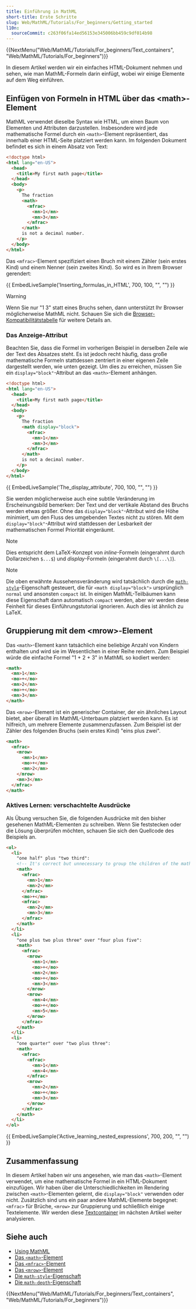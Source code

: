 ```yaml
---
title: Einführung in MathML
short-title: Erste Schritte
slug: Web/MathML/Tutorials/For_beginners/Getting_started
l10n:
  sourceCommit: c263f06fa14ed56153e345006bb459c9df014b98
---
```


{{NextMenu("Web/MathML/Tutorials/For_beginners/Text_containers", "Web/MathML/Tutorials/For_beginners")}}

In diesem Artikel werden wir ein einfaches HTML-Dokument nehmen und sehen, wie man MathML-Formeln darin einfügt, wobei wir einige Elemente auf dem Weg einführen.

## Einfügen von Formeln in HTML über das \<math>-Element

MathML verwendet dieselbe Syntax wie HTML, um einen Baum von Elementen und Attributen darzustellen. Insbesondere wird jede mathematische Formel durch ein `<math>`-Element repräsentiert, das innerhalb einer HTML-Seite platziert werden kann. Im folgenden Dokument befindet es sich in einem Absatz von Text:

```html
<!doctype html>
<html lang="en-US">
  <head>
    <title>My first math page</title>
  </head>
  <body>
    <p>
      The fraction
      <math>
        <mfrac>
          <mn>1</mn>
          <mn>3</mn>
        </mfrac>
      </math>
      is not a decimal number.
    </p>
  </body>
</html>
```

Das `<mfrac>`-Element spezifiziert einen Bruch mit einem Zähler (sein erstes Kind) und einem Nenner (sein zweites Kind). So wird es in Ihrem Browser gerendert:

{{ EmbedLiveSample('Inserting_formulas_in_HTML', 700, 100, "", "") }}

> [!WARNING]
> Wenn Sie nur "1 3" statt eines Bruchs sehen, dann unterstützt Ihr Browser möglicherweise MathML nicht. Schauen Sie sich die [Browser-Kompatibilitätstabelle](/de/docs/Web/MathML/Reference/Element/math#browser_compatibility) für weitere Details an.

### Das Anzeige-Attribut

Beachten Sie, dass die Formel im vorherigen Beispiel in derselben Zeile wie der Text des Absatzes steht. Es ist jedoch recht häufig, dass große mathematische Formeln stattdessen zentriert in einer eigenen Zeile dargestellt werden, wie unten gezeigt. Um dies zu erreichen, müssen Sie ein `display="block"`-Attribut an das `<math>`-Element anhängen.

```html hidden
<!doctype html>
<html lang="en-US">
  <head>
    <title>My first math page</title>
  </head>
  <body>
    <p>
      The fraction
      <math display="block">
        <mfrac>
          <mn>1</mn>
          <mn>3</mn>
        </mfrac>
      </math>
      is not a decimal number.
    </p>
  </body>
</html>
```

{{ EmbedLiveSample('The_display_attribute', 700, 100, "", "") }}

Sie werden möglicherweise auch eine subtile Veränderung im Erscheinungsbild bemerken: Der Text und der vertikale Abstand des Bruchs werden etwas größer. Ohne das `display="block"`-Attribut wird die Höhe minimiert, um den Fluss des umgebenden Textes nicht zu stören. Mit dem `display="block"`-Attribut wird stattdessen der Lesbarkeit der mathematischen Formel Priorität eingeräumt.

> [!NOTE]
> Dies entspricht dem LaTeX-Konzept von _inline_-Formeln (eingerahmt durch Dollarzeichen `$...$`) und _display_-Formeln (eingerahmt durch `\[...\]`).

> [!NOTE]
> Die oben erwähnte Aussehensveränderung wird tatsächlich durch die [`math-style`](/de/docs/Web/CSS/math-style)-Eigenschaft gesteuert, die für `<math display="block">` ursprünglich `normal` und ansonsten `compact` ist. In einigen MathML-Teilbäumen kann diese Eigenschaft dann automatisch `compact` werden, aber wir werden diese Feinheit für dieses Einführungstutorial ignorieren. Auch dies ist ähnlich zu LaTeX.

## Gruppierung mit dem \<mrow>-Element

Das `<math>`-Element kann tatsächlich eine beliebige Anzahl von Kindern enthalten und wird sie im Wesentlichen in einer Reihe rendern. Zum Beispiel würde die einfache Formel "1 + 2 + 3" in MathML so kodiert werden:

```html
<math>
  <mn>1</mn>
  <mo>+</mo>
  <mn>2</mn>
  <mo>+</mo>
  <mn>3</mn>
</math>
```

Das `<mrow>`-Element ist ein generischer Container, der ein ähnliches Layout bietet, aber überall im MathML-Unterbaum platziert werden kann. Es ist hilfreich, um mehrere Elemente zusammenzufassen. Zum Beispiel ist der Zähler des folgenden Bruchs (sein erstes Kind) "eins plus zwei".

```html
<math>
  <mfrac>
    <mrow>
      <mn>1</mn>
      <mo>+</mo>
      <mn>2</mn>
    </mrow>
    <mn>3</mn>
  </mfrac>
</math>
```

### Aktives Lernen: verschachtelte Ausdrücke

Als Übung versuchen Sie, die folgenden Ausdrücke mit den bisher gesehenen MathML-Elementen zu schreiben. Wenn Sie feststecken oder die Lösung überprüfen möchten, schauen Sie sich den Quellcode des Beispiels an.

```html hidden
<ol>
  <li>
    "one half" plus "two third":
    <!-- It's correct but unnecessary to group the children of the math element with an mrow element. -->
    <math>
      <mfrac>
        <mn>1</mn>
        <mn>2</mn>
      </mfrac>
      <mo>+</mo>
      <mfrac>
        <mn>2</mn>
        <mn>3</mn>
      </mfrac>
    </math>
  </li>
  <li>
    "one plus two plus three" over "four plus five":
    <math>
      <mfrac>
        <mrow>
          <mn>1</mn>
          <mo>+</mo>
          <mn>2</mn>
          <mo>+</mo>
          <mn>3</mn>
        </mrow>
        <mrow>
          <mn>4</mn>
          <mo>+</mo>
          <mn>5</mn>
        </mrow>
      </mfrac>
    </math>
  </li>
  <li>
    "one quarter" over "two plus three":
    <math>
      <mfrac>
        <mfrac>
          <mn>1</mn>
          <mn>4</mn>
        </mfrac>
        <mrow>
          <mn>2</mn>
          <mo>+</mo>
          <mn>3</mn>
        </mrow>
      </mfrac>
    </math>
  </li>
</ol>
```

{{ EmbedLiveSample('Active_learning_nested_expressions', 700, 200, "", "") }}

## Zusammenfassung

In diesem Artikel haben wir uns angesehen, wie man das `<math>`-Element verwendet, um eine mathematische Formel in ein HTML-Dokument einzufügen. Wir haben über die Unterschiedlichkeiten im Rendering zwischen `<math>`-Elementen gelernt, die `display="block"` verwenden oder nicht. Zusätzlich sind uns ein paar andere MathML-Elemente begegnet: `<mfrac>` für Brüche, `<mrow>` zur Gruppierung und schließlich einige Textelemente. Wir werden diese [Textcontainer](/de/docs/Web/MathML/Tutorials/For_beginners/Text_containers) im nächsten Artikel weiter analysieren.

## Siehe auch

- [Using MathML](/de/docs/Web/MathML/Guides/Authoring#using_mathml)
- [Das `<math>`-Element](/de/docs/Web/MathML/Reference/Element/math)
- [Das `<mfrac>`-Element](/de/docs/Web/MathML/Reference/Element/mfrac)
- [Das `<mrow>`-Element](/de/docs/Web/MathML/Reference/Element/mrow)
- [Die `math-style`-Eigenschaft](/de/docs/Web/CSS/math-style)
- [Die `math-depth`-Eigenschaft](/de/docs/Web/CSS/math-depth)

{{NextMenu("Web/MathML/Tutorials/For_beginners/Text_containers", "Web/MathML/Tutorials/For_beginners")}}
